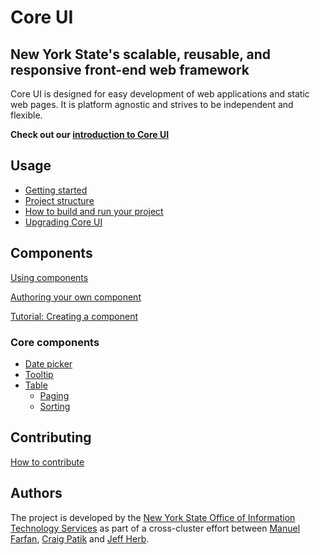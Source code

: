 # Core UI

## New York State's scalable, reusable, and responsive front-end web framework

Core UI is designed for easy development of web applications and static web pages. It is platform agnostic and strives to be independent and flexible.

**Check out our [introduction to Core UI](core/index.html)**

## Usage

- [Getting started](getting-started.html)
- [Project structure](project/index.html)
- [How to build and run your project](build.html)
- [Upgrading Core UI](core/upgrade.html)

## Components

[Using components](components/)

[Authoring your own component](components/authoring.html)

[Tutorial: Creating a component](components/tutorial.html)

### Core components

- [Date picker](components/components/datepicker.html)
- [Tooltip](components/components/tooltip.html)
- [Table](components/components/table.html)
    + [Paging](components/components/table-paging.html)
    + [Sorting](components/components/table-sorting.html)

## Contributing

[How to contribute](contributing.html)

## Authors

The project is developed by the [New York State Office of Information Technology Services](https://github.com/ny) as part of a cross-cluster effort between [Manuel Farfan](https://github.com/mfarfanr), [Craig Patik](https://github.com/patik) and [Jeff Herb](https://github.com/JeffHerb).